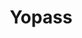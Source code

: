 ---
draft: false
title: Yopass
content:
  id: yopass
  name: Yopass
  website: https://yopass.se/
  short_description: Yopass encryption mechanisms are built on open-source software meaning full transparency with the possibility to audit and submit features.
---